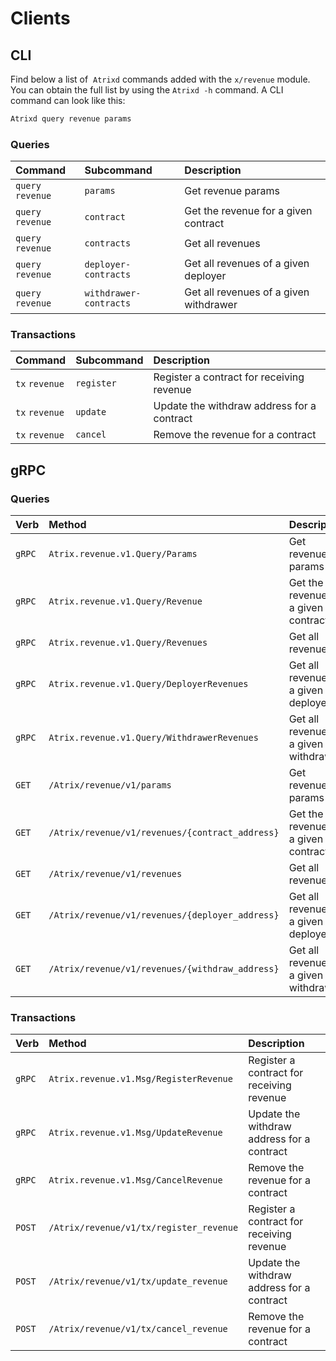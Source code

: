 <!--
order: 8
-->

# Clients

## CLI

Find below a list of  `Atrixd` commands added with the  `x/revenue` module. You can obtain the full list by using the `Atrixd -h` command. A CLI command can look like this:

```bash
Atrixd query revenue params
```

### Queries

| Command            | Subcommand             | Description                              |
| :----------------- | :--------------------- | :--------------------------------------- |
| `query` `revenue` | `params`               | Get revenue params                          |
| `query` `revenue` | `contract`             | Get the revenue for a given contract   |
| `query` `revenue` | `contracts`            | Get all revenues                       |
| `query` `revenue` | `deployer-contracts`   | Get all revenues of a given deployer   |
| `query` `revenue` | `withdrawer-contracts` | Get all revenues of a given withdrawer |

### Transactions

| Command         | Subcommand | Description                                |
| :-------------- | :--------- | :----------------------------------------- |
| `tx` `revenue` | `register` | Register a contract for receiving revenue     |
| `tx` `revenue` | `update`   | Update the withdraw address for a contract |
| `tx` `revenue` | `cancel`   | Remove the revenue for a contract        |

## gRPC

### Queries

| Verb   | Method                                            | Description                              |
| :----- | :------------------------------------------------ | :--------------------------------------- |
| `gRPC` | `Atrix.revenue.v1.Query/Params`                  | Get revenue params                          |
| `gRPC` | `Atrix.revenue.v1.Query/Revenue`                | Get the revenue for a given contract   |
| `gRPC` | `Atrix.revenue.v1.Query/Revenues`               | Get all revenues                       |
| `gRPC` | `Atrix.revenue.v1.Query/DeployerRevenues`       | Get all revenues of a given deployer   |
| `gRPC` | `Atrix.revenue.v1.Query/WithdrawerRevenues`     | Get all revenues of a given withdrawer |
| `GET`  | `/Atrix/revenue/v1/params`                       | Get revenue params                          |
| `GET`  | `/Atrix/revenue/v1/revenues/{contract_address}`  | Get the revenue for a given contract   |
| `GET`  | `/Atrix/revenue/v1/revenues`                    | Get all revenues                       |
| `GET`  | `/Atrix/revenue/v1/revenues/{deployer_address}` | Get all revenues of a given deployer   |
| `GET`  | `/Atrix/revenue/v1/revenues/{withdraw_address}` | Get all revenues of a given withdrawer |

### Transactions

| Verb   | Method                                     | Description                                |
| :----- | :----------------------------------------- | :----------------------------------------- |
| `gRPC` | `Atrix.revenue.v1.Msg/RegisterRevenue`   | Register a contract for receiving revenue     |
| `gRPC` | `Atrix.revenue.v1.Msg/UpdateRevenue`     | Update the withdraw address for a contract |
| `gRPC` | `Atrix.revenue.v1.Msg/CancelRevenue`     | Remove the revenue for a contract        |
| `POST` | `/Atrix/revenue/v1/tx/register_revenue` | Register a contract for receiving revenue     |
| `POST` | `/Atrix/revenue/v1/tx/update_revenue`   | Update the withdraw address for a contract |
| `POST` | `/Atrix/revenue/v1/tx/cancel_revenue`   | Remove the revenue for a contract        |
